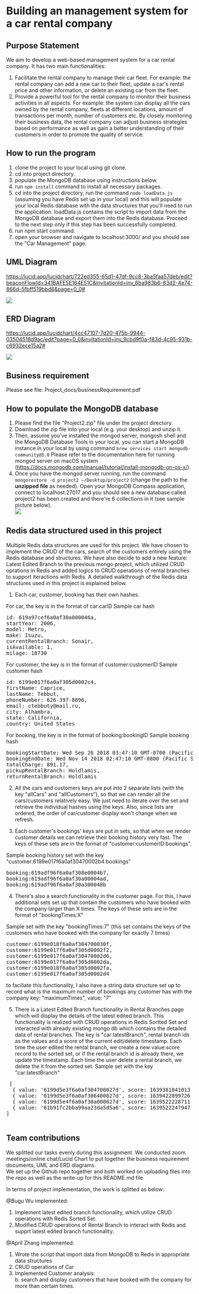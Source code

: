 # Building an management system for a car rental company
## Purpose Statement
We aim to develop a web-based management system for a car rental company. It has two main functionalities: 
1. Facilitate the rental company to manage their car fleet. For example: the rental company can add a new car to their fleet, update a car's rental price and other information, or delete an existing car from the fleet. 
2. Provide a powerful tool for the rental company to monitor their business activities in all aspects. For example: the system can display all the cars owned by the rental company, fleets at different locations, amount of transactions per month, number of customers etc. By closely monitoring their business data, the rental company can adjust business strategies based on performance as well as gain a better understanding of their customers in order to promote the quality of service. 

## How to run the program
1. clone the project to your local using git clone.
2. cd into project directory.
3. populate the MongoDB database using instructions below.
4. run ```npm install``` command to install all necessary packages.
5. cd into the project directory, run the command ```node loadData.js``` (assuming you have Redis set up in your local) and this will populate your local Redis database with the data structures that you'll need to run the application. loadData.js contains the script to import data from the MongoDB database and export them into the Redis database. Proceed to the next step only if this step has been successfully completed. 
6. run npm start command.
7. open your browser and navigate to localhost:3000/ and you should see the "Car Management" page.

## UML Diagram
https://lucid.app/lucidchart/722ed355-65d1-47df-9cc8-3ba5faa57deb/edit?beaconFlowId=341BAFE5E164E51C&invitationId=inv_6ba983b6-83d2-4e74-866d-5fbff519bbd8&page=0_0#

![](Project_docs/Diagrams/uml.jpeg)

## ERD Diagram
https://lucid.app/lucidchart/4cc47107-7d20-475b-9944-03504518d9ac/edit?page=0_0&invitationId=inv_9cbd9f0a-f83d-4c95-931b-c6932ece15a2#

![](Project_docs/Diagrams/ERD.png)

## Business requirement 
Please see file: Project_docs/businessRequirement.pdf

## How to populate the MongoDB database
1. Please find the file "Project2.zip" file under the project directory.  
2. Download the zip file into your local (e.g. your desktop) and unzip it.  
3. Then, assume you've installed the mongod server, mongosh shell and the MongoDB Database Tools in your local, you can start a MongoDB instance in your local by using command ```brew services start mongodb-community@5.0``` Please refer to the documentation here for running mongod server on macOS system (https://docs.mongodb.com/manual/tutorial/install-mongodb-on-os-x/).  
4. Once you have the mongod server running, run the command ```mongorestore -d project2 ~/Desktop/project2``` (change the path to the <strong>unzipped file</strong> as needed). Open your MongoDB Compass application, connect to localhost:27017 and you should see a new database called project2 has been created and there're 6 collections in it (see sample picture below).  
![](Project_docs/Diagrams/db.png)

## Redis data structured used in this project
Multiple Redis data structures are used for this project. We have chosen to implement the CRUD of the cars, search of the customers entirely using the Redis database and structures. We have also decide to add a new feature: Latest Edited Branch to the previous mongo project, which utilized CRUD oprations in Redis and added logics to CRUD operations of rental branches to support iteractions with Redis. A detailed walkthrough of the Redis data structures used in this project is explained below. 

1. Each car, customer, booking has their own hashes. 

For car, the key is in the format of car:carID
Sample car hash
<pre>
id: 619a97cef6a0af30a000046a,
startYear: 2006,
model: Metro,
make: Isuzu,
currentRentalBranch: Sonair,
isAvailable: 1,
milage: 18730
</pre>  

For customer, the key is in the format of customer:customerID
Sample customer hash
<pre>
id: 6199e017f6a0af305d0002c4,
firstName: Caprice,
lastName: Tebbut,
phoneNumber: 626-397-8896,
email: ctebbuty@mail.ru,
city: Alhambra,
state: California,
country: United States
</pre> 

For booking, the key is in the format of booking:bookingID
Sample booking hash
<pre>
bookingStartDate: Wed Sep 26 2018 03:47:10 GMT-0700 (Pacific Daylight Time),
bookingEndDate: Wed Nov 14 2018 02:47:10 GMT-0800 (Pacific Standard Time),
totalCharge: 891.17,
pickupRentalBranch: Holdlamis,
returnRentalBranch: Holdlamis
</pre> 

2. All the cars and customers keys are put into 2 separate lists (with the key "allCars" and "allCustomers"), so that we can render all the cars/customers relatively easy. We just need to iterate over the set and retrieve the individual hashes using the keys. Also, since lists are ordered, the order of car/customer display won't change when we refresh. 

3. Each customer's bookings' keys are put in sets, so that when we render customer details we can retrieve their booking history very fast. The keys of these sets are in the format of "customer:customerID:bookings". 

Sample booking history set with the key "customer:6199e017f6a0af30470002b4:bookings"
<pre>
booking:619adf96f6a0af308e0004b7,
booking:619adf96f6a0af30a00004ad,
booking:619adf96f6a0af30a300048b
</pre> 

4. There's also a search functionality in the customer page. For this, I have additional sets set up that contain the customers who have booked with the company larger than X times. 
The keys of these sets are in the format of "bookingTimes:X"

Sample set with the key "bookingTimes:7" (this set contains the keys of the customers who have booked with the company for exactly 7 times)
<pre>
customer:6199e018f6a0af304700030f,
customer:6199e017f6a0af305d0002f2,
customer:6199e017f6a0af30470002d6,
customer:6199e017f6a0af305d0002da,
customer:6199e018f6a0af305d0002fa,
customer:6199e017f6a0af305d0002d4
</pre>

to faciliate this functionality, I also have a string data structure set up to record what is the maximum number of bookings any customer has with the company
key: "maximumTimes", value: "7"

5. There is a Latest Edited Branch functionality in Rental Branches page which will display the details of the latest edited branch. This functionality is realized with CRUD operations in Redis Sortted Set and interacted with already existing mongo db which contains the detailed data of rental branches. The key is "car:latestBranch", rental branch ids as the values and a score of the current edit/delete timestamp. Each time the user edited the rental branch, we create a new value:score record to the sorted set, or if the rental branch id is already there, we update the timestamp. Each time the user delete a rental branch, we delete the it from the sorted set. 
Sample set with the key "car:latestBranch"
 <pre>
 [
  { value: '6199d5e3f6a0af304700027d', score: 1639381841013 },
  { value: '6199d5e3f6a0af306400027d', score: 1639422899726 },
  { value: '6199d5e4f6a0af30a000027d', score: 1639522228711 },
  { value: '61b91fc2bba99aa23da5d5a6', score: 1639522247947 }
]
 </pre>

## Team contributions
We splitted our tasks evenly during this assignment. We conducted zoom meetings/online chat/Lucid Chart to put together the business requirement documents, UML and ERD diagrams.  
We set up the Github repo together and both worked on uploading files into the repo as well as the write-up for this README.md file

In terms of project implementation, the work is splitted as below:  
  
@Bugu Wu implemented:
1. Implement latest edited branch functionality, which utilize CRUD operations with Redis Sorted Set. 
2. Modified CRUD operations of Rental Branch to interact with Redis and supprt latest edited branch functionality.

@April Zhang implemented:
1. Wrote the script that import data from MongoDB to Redis in appropriate data structures
2. CRUD operations of Car  
3. Implemented Customer analysis:  
   b. search and display customers that have booked with the company for more than certain times.
